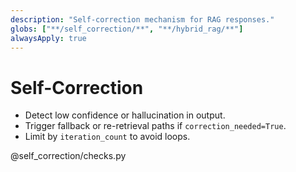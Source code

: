```yaml
---
description: "Self-correction mechanism for RAG responses."
globs: ["**/self_correction/**", "**/hybrid_rag/**"]
alwaysApply: true
---
```

# Self-Correction

- Detect low confidence or hallucination in output.
- Trigger fallback or re-retrieval paths if `correction_needed=True`.
- Limit by `iteration_count` to avoid loops.

@self_correction/checks.py
